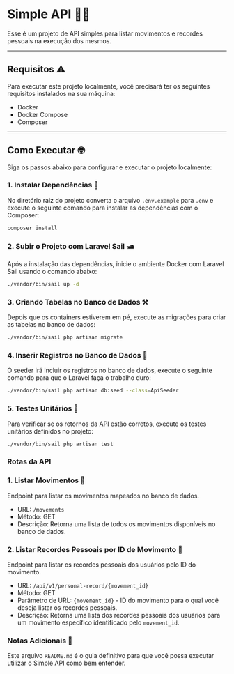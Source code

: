 # Simple API 🏋️‍♂️

Esse é um projeto de API simples para listar movimentos e recordes pessoais na execução dos mesmos.

---

## Requisitos ⚠️

Para executar este projeto localmente, você precisará ter os seguintes requisitos instalados na sua máquina:

-   Docker
-   Docker Compose
-   Composer

---

## Como Executar 🤓

Siga os passos abaixo para configurar e executar o projeto localmente:

### 1. Instalar Dependências 💽

No diretório raiz do projeto converta o arquivo `.env.example` para `.env` e execute o seguinte comando para instalar as dependências com o Composer:

```bash
composer install
```

### 2. Subir o Projeto com Laravel Sail 🛥️

Após a instalação das dependências, inicie o ambiente Docker com Laravel Sail usando o comando abaixo:

```bash
./vendor/bin/sail up -d
```

### 3. Criando Tabelas no Banco de Dados ⚒️

Depois que os containers estiverem em pé, execute as migrações para criar as tabelas no banco de dados:

```bash
./vendor/bin/sail php artisan migrate
```

### 4. Inserir Registros no Banco de Dados 📂

O seeder irá incluir os registros no banco de dados, execute o seguinte comando para que o Laravel faça o trabalho duro:

```bash
./vendor/bin/sail php artisan db:seed --class=ApiSeeder
```

### 5. Testes Unitários 🧙

Para verificar se os retornos da API estão corretos, execute os testes unitários definidos no projeto:

```bash
./vendor/bin/sail php artisan test
```

### Rotas da API

### 1. Listar Movimentos 📜

Endpoint para listar os movimentos mapeados no banco de dados.

-   URL: `/movements`
-   Método: GET
-   Descrição: Retorna uma lista de todos os movimentos disponíveis no banco de dados.

### 2. Listar Recordes Pessoais por ID de Movimento 🤸

Endpoint para listar os recordes pessoais dos usuários pelo ID do movimento.

-   URL: `/api/v1/personal-record/{movement_id}`
-   Método: GET
-   Parâmetro de URL: `{movement_id}` - ID do movimento para o qual você deseja listar os recordes pessoais.
-   Descrição: Retorna uma lista dos recordes pessoais dos usuários para um movimento específico identificado pelo `movement_id`.

### Notas Adicionais 🤟

Este arquivo `README.md` é o guia definitivo para que você possa executar utilizar o Simple API como bem entender.
